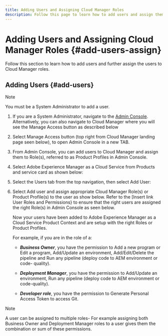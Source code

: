 ```yaml
---
title: Adding Users and Assigning Cloud Manager Roles 
description: Follow this page to learn how to add users and assign them to Cloud Manager roles
---
```


# Adding Users and Assigning Cloud Manager Roles {#add-users-assign}

Follow this section to learn how to add users and further assign the users to Cloud Manager roles.

## Adding Users {#add-users}

>[!NOTE]
>You must be a System Administrator to add a user. 

1. If you are a System Administrator, navigate to the [Admin Console](https://adminconsole.adobe.com). Alternatively, you can also  navigate to Cloud Manager where you will see the Manage Access button as described below 

1. Select Manage Access button (top right from Cloud Manager landing page seen below), to open Admin Console in a new TAB.

1. From Admin Console, you can add users to Cloud Manager and assign them to Role(s), referred to as Product Profiles in Admin Console.

1. Select Adobe Experience Manager as a Cloud Service from Products and service card as shown below:

1. Select the Users tab from the top navigation, then select Add User:

1. Select Add user and assign appropriate Cloud Manager Role(s) or Product Profile(s) to the user as show below. Refer to the [Insert link User Roles and Permissions} to ensure that the right users are assigned the right Role(s) in Admin Console as seen below.

   Now your users have been added to Adobe Experience Manager as a Cloud Service Product Context and are setup with the right Roles or Product Profiles.

   For example, if you are in the role of a:

   * ***Business Owner***, you have the permission to Add a new program or Edit a program, Add/Update an environment, Add/Edit/Delete the pipeline and Run any pipeline (deploy code to AEM environment or code-  quality).

   * ***Deployment Manager***, you have the permission to Add/Update an environment, Run any pipeline (deploy code to AEM environment or code-quality). 

   * ***Developer role***, you have the permission to Generate Personal Access Token to access Git.

>[!NOTE]
> A user can be assigned to multiple roles- For example assigning both Business Owner and Deployment Manager roles to a user gives them the combination or sum of these permissions.
